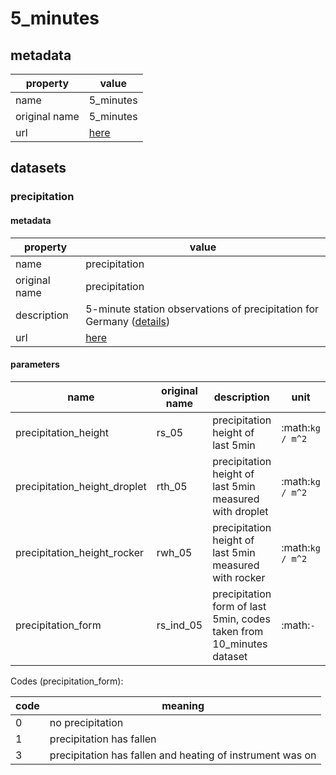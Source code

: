 # 5_minutes

## metadata

| property      | value                                                                                           |
|---------------|-------------------------------------------------------------------------------------------------|
| name          | 5_minutes                                                                                       |
| original name | 5_minutes                                                                                       |
| url           | [here](https://opendata.dwd.de/climate_environment/CDC/observations_germany/climate/5_minutes/) |

## datasets

### precipitation

#### metadata

| property         | value                                                                                                                                                                                                                      |
|------------------|----------------------------------------------------------------------------------------------------------------------------------------------------------------------------------------------------------------------------|
| name             | precipitation                                                                                                                                                                                                              |
| original name    | precipitation                                                                                                                                                                                                              |
| description      | 5-minute station observations of precipitation for Germany ([details](https://opendata.dwd.de/climate_environment/CDC/observations_germany/climate/5_minutes/precipitation/DESCRIPTION_obsgermany-climate-5min-rr_en.pdf)) |
| url              | [here](https://opendata.dwd.de/climate_environment/CDC/observations_germany/climate/5_minutes/precipitation/)                                                                                                              |

#### parameters

| name                         | original name | description                                                          | unit             | original unit | constraints           |
|------------------------------|---------------|----------------------------------------------------------------------|------------------|---------------|-----------------------|
| precipitation_height         | rs_05         | precipitation height of last 5min                                    | :math:`kg / m^2` | :math:`mm`    | :math:`\geq{0}`       |
| precipitation_height_droplet | rth_05        | precipitation height of last 5min measured with droplet              | :math:`kg / m^2` | :math:`mm`    | :math:`\geq{0}`       |
| precipitation_height_rocker  | rwh_05        | precipitation height of last 5min measured with rocker               | :math:`kg / m^2` | :math:`mm`    | :math:`\geq{0}`       |
| precipitation_form           | rs_ind_05     | precipitation form of last 5min, codes taken from 10_minutes dataset | :math:`-`        | :math:`-`     | :math:`\in [0, 1, 3]` |

Codes (precipitation_form):

| code | meaning                                                   |
|------|-----------------------------------------------------------|
| 0    | no precipitation                                          |
| 1    | precipitation has fallen                                  |
| 3    | precipitation has fallen and heating of instrument was on |
